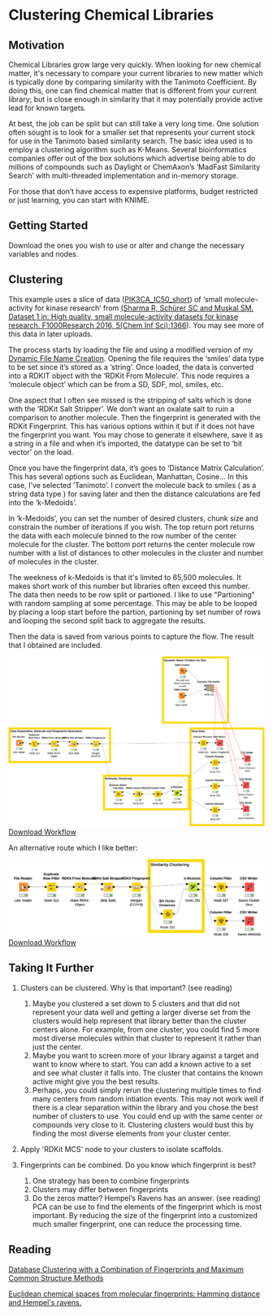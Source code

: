 # Clustering Chemical Libraries

## Motivation
Chemical Libraries grow large very quickly.  When looking for new chemical matter, it's necessary to compare your current libraries to new matter which is typically done by comparing similarity with the Tanimoto Coefficient.  By doing this, one can find chemical matter that is different from your current library; but is close enough in similarity that it may potentially provide active lead for known targets.

At best, the job can be split but can still take a very long time.  One solution often sought is to look for a smaller set that represents your current stock for use in the Tanimoto based similarity search.  The basic idea used is to employ a clustering algorithm such as K-Means.  Several bioinformatics companies offer out of the box solutions which advertise being able to do millions of compounds such as Daylight or ChemAxon’s ‘MadFast Similarity Search’ with multi-threaded implementation and in-memory storage.

For those that don’t have access to expensive platforms, budget restricted or just learning, you can start with KNIME.

## Getting Started

Download the ones you wish to use or alter and change the necessary variables and nodes.

## Clustering

This example uses a slice of data ([PIK3CA_IC50_short](https://github.com/mgarard/KNIME/blob/master/Chemistry/Clustering%20Chemical%20Libraries/PIK3CA_IC50_short.csv)) of ‘small molecule-activity for kinase research’ from [(Sharma R, Schürer SC and Muskal SM. Dataset 1 in: High quality, small molecule-activity datasets for kinase research. F1000Research 2016, 5(Chem Inf Sci):1366](https://doi.org/10.5256/f1000research.8950.d124591)).  You may see more of this data in later uploads.

The process starts by loading the file and using a modified version of my [Dynamic File Name Creation]( https://github.com/mgarard/KNIME/tree/master/Dynamic%20File%20Name%20Creation).  Opening the file requires the ‘smiles’ data type to be set since it’s stored as a ‘string’.  Once loaded, the data is converted into a RDKIT object with the ‘RDKit From Molecule’.  This node requires a ‘molecule object’ which can be from a SD, SDF, mol, smiles, etc.

One aspect that I often see missed is the stripping of salts which is done with the ‘RDKit Salt Stripper’. We don’t want an oxalate salt to ruin a comparison to another molecule. Then the fingerprint is generated with the RDKit Fingerprint.  This has various options within it but if it does not have the fingerprint you want. You may chose to generate it elsewhere, save it as a string in a file and when it’s imported, the datatype can be set to ‘bit vector’ on the load.

Once you have the fingerprint data, it’s goes to ‘Distance Matrix Calculation’.  This has several options such as Euclidean, Manhattan, Cosine...  In this case, I’ve selected ‘Tanimoto’.  I convert the molecule back to smiles ( as a string data type ) for saving later and then the distance calculations are fed into the ‘k-Medoids’.

In ‘k-Medoids’, you can set the number of desired clusters, chunk size and constrain the number of iterations if you wish.  The top return port returns the data with each molecule binned to the row number of the center molecule for the cluster.  The bottom port returns the center molecule row number with a list of distances to other molecules in the cluster and number of molecules in the cluster.

The weekness of k-Medoids is that it's limited to 65,500 molecules.  It makes short work of this number but libraries often exceed this number.  The data then needs to be row split or partioned.  I like to use "Partioning" with random sampling at some percentage.  This may be able to be looped by placing a loop start before the partion, partioning by set number of rows and looping the second split back to aggregate the results.

Then the data is saved from various points to capture the flow.  The result that I obtained are included.

![Clustering Chemical Libraries](https://github.com/mgarard/KNIME/blob/master/Chemistry/Clustering%20Chemical%20Libraries/library_clustering.svg)
[Download Workflow](https://github.com/mgarard/KNIME/blob/master/Chemistry/Clustering%20Chemical%20Libraries/library_clustering.knwf)

An alternative route which I like better:

![Clustering Chemical Libraries Alt](https://github.com/mgarard/KNIME/blob/master/Chemistry/Clustering%20Chemical%20Libraries/Similarity_Clustering_alt.svg)
[Download Workflow](https://github.com/mgarard/KNIME/blob/master/Chemistry/Clustering%20Chemical%20Libraries/library_clustering_alt.knwf)
## Taking It Further

1.	Clusters can be clustered.  Why is that important?  (see reading)
    1.	Maybe you clustered a set down to 5 clusters and that did not represent your data well and getting a larger diverse set from the clusters would help represent that library better than the cluster centers alone.  For example, from one cluster, you could find 5 more most diverse molecules within that cluster to represent it rather than just the center.
    2.	Maybe you want to screen more of your library against a target and want to know where to start.  You can add a known active to a set and see what cluster it falls into.  The cluster that contains the known active might give you the best results.
    3. Perhaps, you could simply rerun the clustering multiple times to find many centers from random intiation events.  This may not work well if there is a clear separation within the library and you chose the best number of clusters to use.  You could end up with the same center or compounds very close to it.  Clustering clusters would bust this by finding the most diverse elements from your cluster center.

2. Apply 'RDKit MCS' node to your clusters to isolate scaffolds.  

3.	Fingerprints can be combined.  Do you know which fingerprint is best?
    1.	One strategy has been to combine fingerprints
    2.	Clusters may differ between fingerprints
    3.	Do the zeros matter?  Hempel’s Ravens has an answer.  (see reading) PCA can be use to find the elements of the fingerprint which is most important.  By reducing the size of the fingerprint into a customized much smaller fingerprint, one can reduce the processing time.


## Reading
[Database Clustering with a Combination of Fingerprints and Maximum Common Structure Methods]( https://pubs.acs.org/doi/abs/10.1021/ci050011h#)

[Euclidean chemical spaces from molecular fingerprints: Hamming distance and Hempel's ravens.]( https://www.ncbi.nlm.nih.gov/pubmed/25475496)
